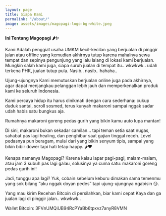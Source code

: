 ```yaml
---
layout: page
title: Siapa Kami
permalink: "/about/"
image: assets/images/magopagi-logo-bg-white.jpeg
---
```


**Ini Tentang Magopagi 🌶️✨**

Kami Adalah penggiat usaha UMKM kecil-kecilan yang berjualan di pinggir jalan atau offline yang kemudian akhirnya tutup karena mahalnya sewa tempat dan sepinya pengunjung yang lalu lalang di lokasi kami berjualan. Mungkin salah kami juga, siapa suruh jualan di tempat itu.. wkwkwk.. udah terkena PHK, jualan tutup pula. Nasib.. nasib.. hahaha..

Ujung-ujungnya Kami memutuskan berjualan online juga pada akhirnya, agar dapat menjangkau pelanggan lebih jauh dan memperkenalkan produk kami ke seluruh Indonesia.

Kami percaya hidup itu harus dinikmati dengan cara sederhana: cukup duduk santai, scroll sosmed, terus kunyah makaroni sampai nggak sadar udah habis satu bungkus aja.

Rumahnya makaroni goreng pedas gurih yang bikin kamu auto lupa mantan!

Di sini, makaroni bukan sekadar camilan… tapi teman setia saat nugas, sahabat pas lagi healing, dan penghibur saat gajian tinggal receh.
Level pedasnya pun beragam, mulai dari yang bikin senyum tipis, sampai yang bikin bibir dower tapi hati tetap happy. 🌶️❤️

Kenapa namanya Magopagi?
Karena kalau lapar pagi-pagi, malam-malam, atau jam 3 subuh pas lagi galau, solusinya ya cuma satu: makaroni goreng pedas gurih ini!

Jadi, tunggu apa lagi? Yuk, cobain sebelum keburu dimakan sama temenmu yang sok bilang “aku nggak doyan pedes” tapi ujung-ujungnya ngabisin 😏.

Yang mau kirim Recehan Bitcoin di persilahkan, biar kami cepat Kaya dan ga jualan lagi di pinggir jalan.. wkwkwk..

Wallet Bitcoin:
3FVnUMQiUB94RcPYaBb6tpxvz7anyR8VMN
